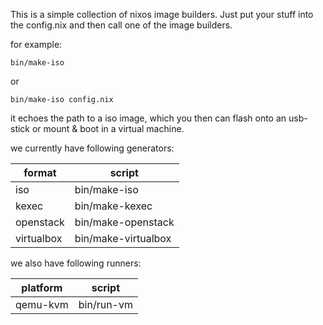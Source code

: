 This is a simple collection of nixos image builders.
Just put your stuff into the config.nix and then call one of the image builders.

for example:
```
bin/make-iso
```
or
```
bin/make-iso config.nix
```

it echoes the path to a iso image, which you then can flash onto an usb-stick or mount & boot in a virtual machine.

we currently have following generators:

format | script
--- | ---
iso | bin/make-iso
kexec | bin/make-kexec
openstack | bin/make-openstack
virtualbox | bin/make-virtualbox

we also have following runners:

platform | script
--- | ---
qemu-kvm | bin/run-vm
